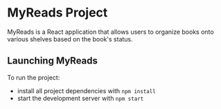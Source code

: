 # MyReads Project

MyReads is a React application that allows users to organize books onto various shelves based on the book's status.

## Launching MyReads

To run the project:

- install all project dependencies with `npm install`
- start the development server with `npm start`
